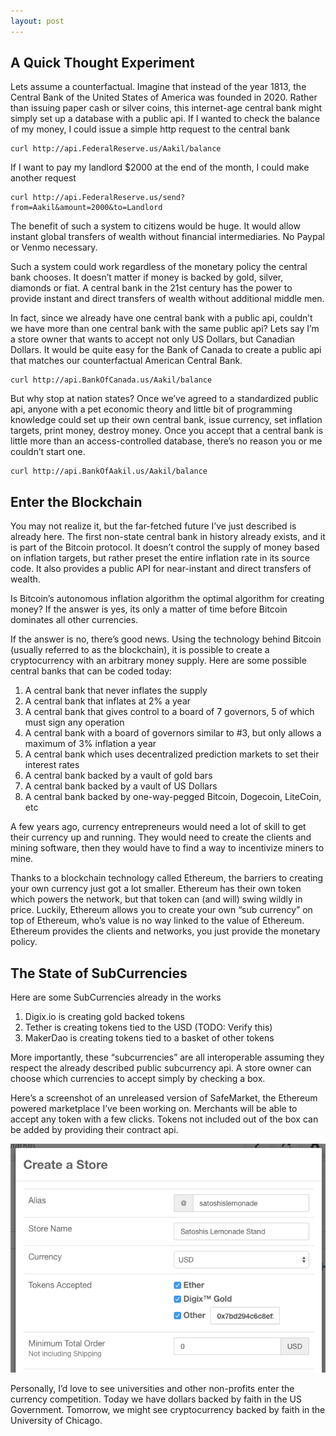 ```yaml
---
layout: post
---
```


## A Quick Thought Experiment

Lets assume a counterfactual. Imagine that instead of the year 1813, the Central Bank of the United States of America was founded in 2020. Rather than issuing paper cash or silver coins, this internet-age central bank might simply set up a database with a public api. If I wanted to check the balance of my money, I could issue a simple http request to the central bank

    curl http://api.FederalReserve.us/Aakil/balance

If I want to pay my landlord $2000 at the end of the month, I could make another request

    curl http://api.FederalReserve.us/send?from=Aakil&amount=2000&to=Landlord

The benefit of such a system to citizens would be huge. It would allow instant global transfers of wealth without financial intermediaries. No Paypal or Venmo necessary.

Such a system could work regardless of the monetary policy the central bank chooses. It doesn’t matter if money is backed by gold, silver, diamonds or fiat. A central bank in the 21st century has the power to provide instant and direct transfers of wealth without additional middle men.

In fact, since we already have one central bank with a public api, couldn’t we have more than one central bank with the same public api? Lets say I’m a store owner that wants to accept not only US Dollars, but Canadian Dollars. It would be quite easy for the Bank of Canada to create a public api that matches our counterfactual American Central Bank.

    curl http://api.BankOfCanada.us/Aakil/balance

But why stop at nation states? Once we’ve agreed to a standardized public api, anyone with a pet economic theory and little bit of programming knowledge could set up their own central bank, issue currency, set inflation targets, print money, destroy money. Once you accept that a central bank is little more than an access-controlled database, there’s no reason you or me couldn’t start one.

    curl http://api.BankOfAakil.us/Aakil/balance

## Enter the Blockchain

You may not realize it, but the far-fetched future I’ve just described is already here. The first non-state central bank in history already exists, and it is part of the Bitcoin protocol. It doesn’t control the supply of money based on inflation targets, but rather preset the entire inflation rate in its source code. It also provides a public API for near-instant and direct transfers of wealth.

Is Bitcoin’s autonomous inflation algorithm the optimal algorithm for creating money? If the answer is yes, its only a matter of time before Bitcoin dominates all other currencies.

If the answer is no, there’s good news. Using the technology behind Bitcoin (usually referred to as the blockchain), it is possible to create a cryptocurrency with an arbitrary money supply. Here are some possible central banks that can be coded today:

1. A central bank that never inflates the supply
2. A central bank that inflates at 2% a year
3. A central bank that gives control to a board of 7 governors, 5 of which must sign any operation
4. A central bank with a board of governors similar to #3, but  only allows a maximum of 3% inflation a year
5. A central bank which uses decentralized prediction markets to set their interest rates
6. A central bank backed by a vault of gold bars
7. A central bank backed by a vault of US Dollars
7. A central bank backed by one-way-pegged Bitcoin, Dogecoin, LiteCoin, etc

A few years ago, currency entrepreneurs would need a lot of skill to get their currency up and running. They would need to create the clients and mining software, then they would have to find a way to incentivize miners to mine.

Thanks to a blockchain technology called Ethereum, the barriers to creating your own currency just got a lot smaller. Ethereum has their own token which powers the network, but that token can (and will) swing wildly in price. Luckily, Ethereum allows you to create your own “sub currency” on top of Ethereum, who’s value is no way linked to the value of Ethereum. Ethereum provides the clients and networks, you just provide the monetary policy.

## The State of SubCurrencies

Here are some SubCurrencies already in the works

1. Digix.io is creating gold backed tokens
2. Tether is creating tokens tied to the USD (TODO: Verify this)
3. MakerDao is creating tokens tied to a basket of other tokens

More importantly, these “subcurrencies” are all interoperable assuming they respect the already described public subcurrency api. A store owner can choose which currencies to accept simply by checking a box.

Here’s a screenshot of an unreleased version of SafeMarket, the Ethereum powered marketplace I’ve been working on. Merchants will be able to accept any token with a few clicks. Tokens not included out of the box can be added by providing their contract api.

![Currency Competition in SafeMarket](/assets/images/currency-competition.png)

Personally, I’d love to see universities and other non-profits enter the currency competition. Today we have dollars backed by faith in the US Government. Tomorrow, we might see cryptocurrency backed by faith in the University of Chicago.